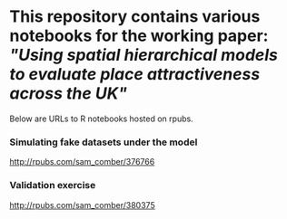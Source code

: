 # This repository contains various notebooks for the working paper: *"Using spatial hierarchical models to evaluate place attractiveness across the UK"*

Below are URLs to R notebooks hosted on rpubs.

### Simulating fake datasets under the model

http://rpubs.com/sam_comber/376766

### Validation exercise

http://rpubs.com/sam_comber/380375
